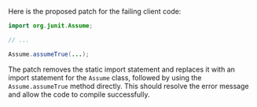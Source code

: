 Here is the proposed patch for the failing client code:

```java
import org.junit.Assume;

// ...

Assume.assumeTrue(...);
```

The patch removes the static import statement and replaces it with an import statement for the `Assume` class, followed by using the `Assume.assumeTrue` method directly. This should resolve the error message and allow the code to compile successfully.